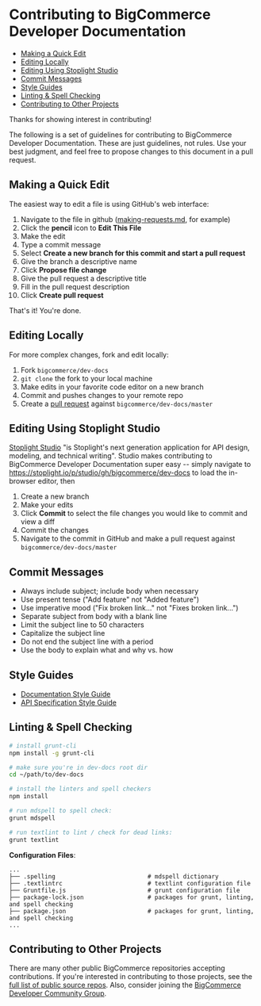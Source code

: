 # Contributing to BigCommerce Developer Documentation

- [Making a Quick Edit](#making-a-quick-edit)
- [Editing Locally](#editing-locally)
- [Editing Using Stoplight Studio](#editing-using-stoplight-studio)
- [Commit Messages](#commit-messages)
- [Style Guides](#style-guides)
- [Linting &amp; Spell Checking](#linting--spell-checking)
- [Contributing to Other Projects](#contributing-to-other-projects)

Thanks for showing interest in contributing!

The following is a set of guidelines for contributing to BigCommerce Developer Documentation. These are just guidelines, not rules. Use your best judgment, and feel free to propose changes to this document in a pull request.

## Making a Quick Edit
The easiest way to edit a file is using GitHub's web interface:

1. Navigate to the file in github ([making-requests.md](/bigcommerce/dev-docs/blob/master/docs/api-docs/getting-started/making-requests.md), for example)
2. Click the **pencil** icon to **Edit This File**
3. Make the edit
4. Type a commit message
5. Select **Create a new branch for this commit and start a pull request**
6. Give the branch a descriptive name
7. Click **Propose file change**
8. Give the pull request a descriptive title
9. Fill in the pull request description
10. Click **Create pull request**

That's it! You're done.

## Editing Locally
For more complex changes, fork and edit locally: 

1. Fork `bigcommerce/dev-docs`
2. `git clone` the fork to your local machine
3. Make edits in your favorite code editor on a new branch
4. Commit and pushes changes to your remote repo
5. Create a [pull request](https://help.github.com/en/github/collaborating-with-issues-and-pull-requests/creating-a-pull-request-from-a-fork) against `bigcommerce/dev-docs/master`

## Editing Using Stoplight Studio

[Stoplight Studio](https://stoplight.io/p/docs/gh/stoplightio/studio) "is Stoplight's next generation application for API design, modeling, and technical writing". Studio makes contributing to BigCommerce Developer Documentation super easy -- simply navigate to https://stoplight.io/p/studio/gh/bigcommerce/dev-docs to load the in-browser editor, then

1. Create a new branch 
2. Make your edits
3. Click **Commit** to select the file changes you would like to commit and view a diff
4. Commit the changes
5. Navigate to the commit in GitHub and make a pull request against `bigcommerce/dev-docs/master`

## Commit Messages
* Always include subject; include body when necessary
* Use present tense ("Add feature" not "Added feature")
* Use imperative mood ("Fix broken link..." not "Fixes broken link...")
* Separate subject from body with a blank line
* Limit the subject line to 50 characters
* Capitalize the subject line
* Do not end the subject line with a period
* Use the body to explain what and why vs. how

## Style Guides
* [Documentation Style Guide](_project/_doc_style_guide.md)
* [API Specification Style Guide](_project/_spec_style_guide.md)

## Linting & Spell Checking

```bash
# install grunt-cli
npm install -g grunt-cli

# make sure you're in dev-docs root dir
cd ~/path/to/dev-docs

# install the linters and spell checkers
npm install

# run mdspell to spell check:
grunt mdspell

# run textlint to lint / check for dead links:
grunt textlint
```

**Configuration Files**:

```shell
...
├── .spelling                          # mdspell dictionary
├── .textlintrc                        # textlint configuration file
├── Gruntfile.js                       # grunt configuration file
├── package-lock.json                  # packages for grunt, linting, and spell checking
├── package.json                       # packages for grunt, linting, and spell checking
...
```

## Contributing to Other Projects
There are many other public BigCommerce repositories accepting contributions. If you're interested in contributing to those projects, see the [full list of public source repos](https://github.com/bigcommerce?utf8=%E2%9C%93&q=is%3Apublic&type=source&language=). Also, consider joining the [BigCommerce Developer Community Group](https://support.bigcommerce.com/s/group/0F913000000HLjECAW/bigcommerce-developers).

